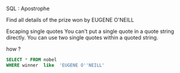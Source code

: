

SQL :
Apostrophe

Find all details of the prize won by EUGENE O'NEILL

Escaping single quotes
You can't put a single quote in a quote string directly. You can use two single quotes within a quoted string.

how ?

```SQL
SELECT * FROM nobel
WHERE winner  like  'EUGENE O''NEILL'
```

